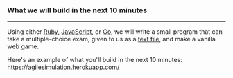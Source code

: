 ### What we will build in the next 10 minutes
---
Using either [Ruby](https://www.ruby-lang.org/en/), [JavaScript](https://developer.mozilla.org/en-US/docs/Web/JavaScript/About_JavaScript), or [Go](https://golang.org/), we will write a small program that can take a multiple-choice exam, given to us as a [text file](../blob/master/mce.txt), and make a vanilla web game.

Here's an example of what you'll build in the next 10 minutes: https://agilesimulation.herokuapp.com/

